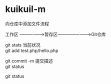 # kuikuiI-m


向仓库中添加文件流程

工作区 ——————>暂存区————————>Git仓库

git stats     当前状况  
git add test.php/hello.php

git commit -m 提交描述  
git status

git status  

